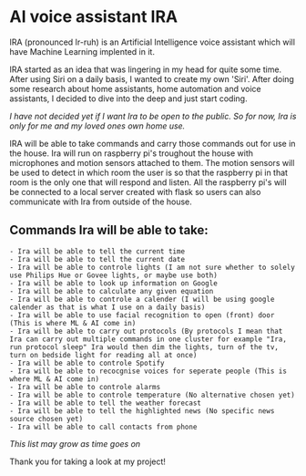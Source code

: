 # AI voice assistant IRA
IRA (pronounced Ir-ruh) is an Artificial Intelligence voice assistant which will have Machine Learning implented in it.

IRA started as an idea that was lingering in my head for quite some time. After using Siri on a daily basis, I wanted to create my own 'Siri'. After doing some research about home assistants, home automation and voice assistants, I decided to dive into the deep and just start coding.

*I have not decided yet if I want Ira to be open to the public. So for now, Ira is only for me and my loved ones own home use.*

IRA will be able to take commands and carry those commands out for use in the house. Ira will run on raspberry pi's troughout the house with microphones and motion sensors attached to them. The motion sensors will be used to detect in which room the user is so that the raspberry pi in that room is the only one that will respond and listen. All the raspberry pi's will be connected to a local server created with flask so users can also communicate with Ira from outside of the house.


## Commands Ira will be able to take:
    - Ira will be able to tell the current time
    - Ira will be able to tell the current date
    - Ira will be able to controle lights (I am not sure whether to solely use Philips Hue or Govee lights, or maybe use both)
    - Ira will be able to look up information on Google
    - Ira will be able to calculate any given equation
    - Ira will be able to controle a calender (I will be using google calender as that is what I use on a daily basis)
    - Ira will be able to use facial recognition to open (front) door (This is where ML & AI come in)
    - Ira will be able to carry out protocols (By protocols I mean that Ira can carry out multiple commands in one cluster for example "Ira, run protocol sleep" Ira would then dim the lights, turn of the tv, turn on bedside light for reading all at once)
    - Ira will be able to controle Spotify
    - Ira will be able to recocgnise voices for seperate people (This is where ML & AI come in)
    - Ira will be able to controle alarms
    - Ira will be able to controle temperature (No alternative chosen yet)
    - Ira will be able to tell the weather forecast
    - Ira will be able to tell the highlighted news (No specific news source chosen yet)
    - Ira will be able to call contacts from phone

*This list may grow as time goes on*

Thank you for taking a look at my project!
